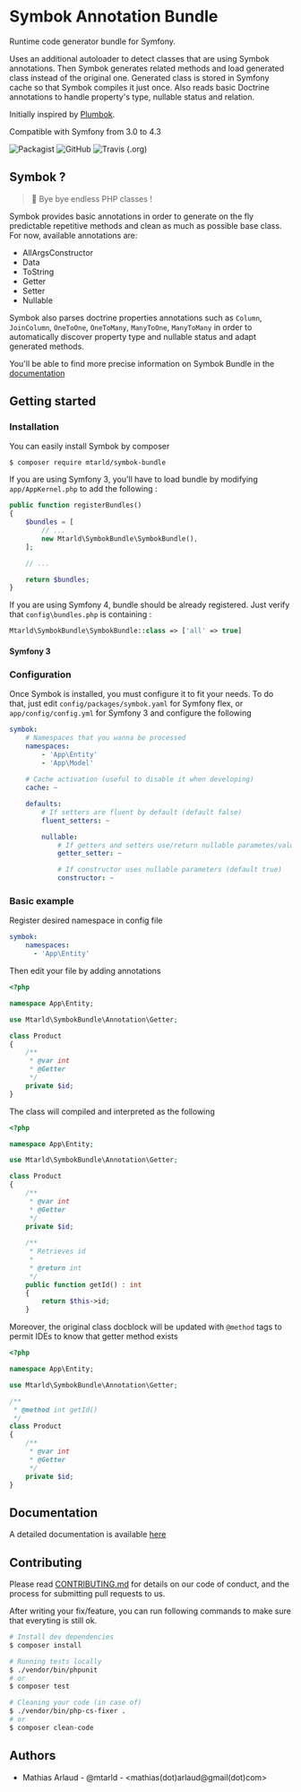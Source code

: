 # Symbok Annotation Bundle

Runtime code generator bundle for Symfony.

Uses an additional autoloader to detect classes that are using Symbok annotations. Then Symbok generates related methods and load generated class instead of the original one.
Generated class is stored in Symfony cache so that Symbok compiles it just once.
Also reads basic Doctrine annotations to handle property's type, nullable status and relation.

Initially inspired by [Plumbok](https://github.com/plumbok/plumbok).

Compatible with Symfony from 3.0 to 4.3

![Packagist](https://img.shields.io/packagist/v/mtarld/symbok-bundle.svg?style=flat-square)
![GitHub](https://img.shields.io/github/license/mtarld/symbok-bundle.svg?style=flat-square)
![Travis (.org)](https://img.shields.io/travis/mtarld/symbok-bundle.svg?style=flat-square)

## Symbok ?
> :wave: Bye bye endless PHP classes !

Symbok provides basic annotations in order to generate on the fly predictable repetitive methods and clean as much as possible base class.
For now, available annotations are:
  - AllArgsConstructor
  - Data
  - ToString
  - Getter
  - Setter
  - Nullable

Symbok also parses doctrine properties annotations such as `Column`, `JoinColumn`, `OneToOne`, `OneToMany`, `ManyToOne`, `ManyToMany` in order to automatically discover property type and nullable status and adapt generated methods.

You'll be able to find more precise information on Symbok Bundle in the [documentation](Resources/doc/index.md)

## Getting started
### Installation
You can easily install Symbok by composer
```
$ composer require mtarld/symbok-bundle
```
If you are using Symfony 3, you'll have to load bundle by modifying `app/AppKernel.php` to add the following :
```php
public function registerBundles()
{
    $bundles = [
        // ...
        new Mtarld\SymbokBundle\SymbokBundle(),
    ];

    // ...

    return $bundles;
}
```
If you are using Symfony 4, bundle should be already registered. Just verify that `config\bundles.php` is containing :
```php
Mtarld\SymbokBundle\SymbokBundle::class => ['all' => true]
```
#### Symfony 3

### Configuration
Once Symbok is installed, you must configure it to fit your needs. 
To do that, just edit `config/packages/symbok.yaml` for Symfony flex, or `app/config/config.yml` for Symfony 3 and configure the following
```yaml
symbok:
    # Namespaces that you wanna be processed
    namespaces:
        - 'App\Entity'
        - 'App\Model'
        
    # Cache activation (useful to disable it when developing)
    cache: ~

    defaults:
        # If setters are fluent by default (default false)
        fluent_setters: ~

        nullable:
            # If getters and setters use/return nullable parametes/values (default false)
            getter_setter: ~

            # If constructor uses nullable parameters (default true)
            constructor: ~
```

### Basic example
Register desired namespace in config file
```yaml
symbok:
    namespaces:
      - 'App\Entity'
```
Then edit your file by adding annotations
```php
<?php

namespace App\Entity;

use Mtarld\SymbokBundle\Annotation\Getter;

class Product
{
    /**
     * @var int
     * @Getter
     */
    private $id;
}
```
The class will compiled and interpreted as the following
```php
<?php

namespace App\Entity;

use Mtarld\SymbokBundle\Annotation\Getter;

class Product
{
    /**
     * @var int
     * @Getter
     */
    private $id;
    
    /**
     * Retrieves id
     *
     * @return int
     */
    public function getId() : int
    {
        return $this->id;
    }
```
Moreover, the original class docblock will be updated with `@method` tags to permit IDEs to know that getter method exists
```php
<?php

namespace App\Entity;

use Mtarld\SymbokBundle\Annotation\Getter;

/**
 * @method int getId()
 */
class Product
{
    /**
     * @var int
     * @Getter
     */
    private $id;
}
```

## Documentation
A detailed documentation is available [here](Resources/doc/index.md)

## Contributing
Please read [CONTRIBUTING.md](CONTRIBUTING.md) for details on our code of conduct, and the process for submitting pull requests to us.

After writing your fix/feature, you can run following commands to make sure that everyting is still ok.

```bash
# Install dev dependencies
$ composer install

# Running tests locally
$ ./vendor/bin/phpunit
# or
$ composer test

# Cleaning your code (in case of)
$ ./vendor/bin/php-cs-fixer .
# or
$ composer clean-code
```

## Authors
- Mathias Arlaud - @mtarld - <mathias(dot)arlaud@gmail(dot)com>
